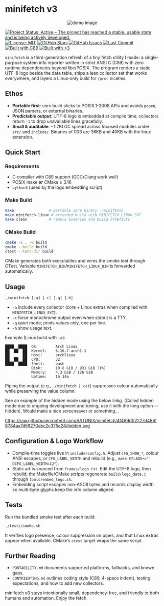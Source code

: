 <!-- -- ..-. ----- ----- ...-- -... -.-- ... .- - ..- -. .. -..- -->
# minifetch v3

<p align="center">
  <img src="https://github.com/user-attachments/assets/db30cd35-f6d4-43e2-a288-7619f35f65ae" alt="demo image">
</p>


[![Project Status: Active – The project has reached a stable, usable state and is being actively developed.](https://www.repostatus.org/badges/latest/active.svg)](https://www.repostatus.org/#active) 
[![License: MIT](https://img.shields.io/badge/license-MIT-blue.svg)](LICENSE)
[![GitHub Stars](https://img.shields.io/github/stars/SATUNIX/minifetch?style=flat&logo=github)](https://github.com/SATUNIX/minifetch/stargazers)
[![GitHub Issues](https://img.shields.io/github/issues/SATUNIX/minifetch.svg)](https://github.com/SATUNIX/minifetch/issues)
[![Last Commit](https://img.shields.io/github/last-commit/SATUNIX/minifetch.svg)](https://github.com/SATUNIX/minifetch/commits)
[![Built with C89](https://img.shields.io/badge/built%20with-C89-informational)](#)
[![Built with <3](https://img.shields.io/badge/built%20with-%E2%9D%A4-red)](#)



`minifetch` is a third-generation refresh of a tiny fetch utility I made: a single-purpose system info reporter written in strict ANSI C (C89) with zero runtime dependencies beyond libc/POSIX. The program renders a static UTF-8 logo beside the data table, ships a lean collector set that works everywhere, and layers a Linux-only build for `/proc` niceties.

## Ethos
- **Portable first**: core build sticks to POSIX.1-2008 APIs and avoids `popen`, JSON parsers, or external binaries.
- **Predictable output**: UTF-8 logo is embedded at compile time; collectors return `-1` to drop unavailable lines gracefully.
- **Small & auditable**: ~1.7KLOC spread across focused modules under `src/` and `include/`. Binaries of 003 are 36KB and 40KB with the linux extension. 


## Quick Start
### Requirements
- C compiler with C89 support (GCC/Clang work well)
- POSIX make **or** CMake ≥ 3.16
- `python3` (used by the logo embedding script)

### Make Build
```sh
make                # portable core binary ./minifetch
make minifetch-linux # extended build with MINIFETCH_LINUX_EXT
make clean          # remove binaries and build artefacts
```

### CMake Build
```sh
cmake -S . -B build
cmake --build build
ctest --test-dir build
```
CMake generates both executables and wires the smoke test through CTest. Variable `MINIFETCH_BIN`/`MINIFETCH_LINUX_BIN` is forwarded automatically.

## Usage
```
./minifetch [-a] [-c] [-q] [-h]
```
- `-a` include every collector (core + Linux extras when compiled with `MINIFETCH_LINUX_EXT`).
- `-c` force monochrome output even when stdout is a TTY.
- `-q` quiet mode; prints values only, one per line.
- `-h` show usage text.

Example (Linux build with `-a`):

```
████  ████  OS:        Arch Linux
██  ██  ██  Kernel:    6.16.7-arch1-1
██      ██  Host:      archlinux
██  ██  ██  CPU:       32
████  ████  Shell:     bash
            Disk:      10.8 GiB / 931 GiB (1%)
            Memory:    4.3 GiB / 126 GiB
            Uptime:    1h 14m
```
Piping the output (e.g., `./minifetch | cat`) suppresses colour automatically while preserving the value column.

See an example of the hidden mode using the below linkg. (Called hidden mode due to ongoing development and tuning, use it with the long option --hidden).
Would make a nice screensaver or something... 

https://raw.githubusercontent.com/SATUNIX/minifetch/4f499d02227d486f8784aa7d56270abc2c375a24/hidden.svg


## Configuration & Logo Workflow
- Compile-time toggles live in `include/config.h`. Adjust `CFG_SHOW_*`, colour ANSI escapes, or `CFG_LABEL_WIDTH` and rebuild (e.g., `make CFLAGS+="-DCFG_LABEL_WIDTH=12"`).
- Static art is sourced from `frames/logo.txt`. Edit the UTF-8 logo, then rebuild; the Makefile/CMake scripts regenerate `build/logo_data.c` through `tools/embed_logo.sh`.
- Embedding script escapes non-ASCII bytes and records display width so multi-byte glyphs keep the info column aligned.

## Tests
Run the bundled smoke test after each build:
```sh
./tests/smoke.sh
```
It verifies logo presence, colour suppression on pipes, and that Linux extras appear when available. CMake’s `ctest` target wraps the same script.

## Further Reading
- `PORTABILITY.md` documents supported platforms, fallbacks, and known gaps.
- `CONTRIBUTING.md` outlines coding style (C89, 4-space indent), testing expectations, and how to add new collectors.

minifetch v3 stays intentionally small, dependency-free, and friendly to both humans and automation. Enjoy the fetch.
<!-- -- ..-. ----- ----- ...-- -... -.-- ... .- - ..- -. .. -..- -->

